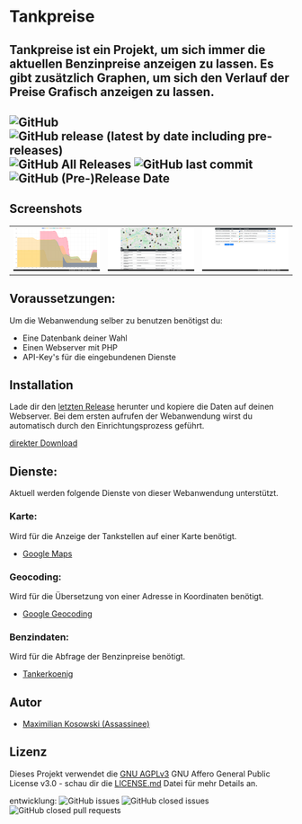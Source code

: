 # Tankpreise
Tankpreise ist ein Projekt, um sich immer die aktuellen Benzinpreise anzeigen zu lassen. Es gibt zusätzlich Graphen, um sich den Verlauf der Preise Grafisch anzeigen zu lassen.
---
![GitHub](https://img.shields.io/github/license/Assassinee/Tankpreise)
![GitHub release (latest by date including pre-releases)](https://img.shields.io/github/v/release/Assassinee/Tankpreise?include_prereleases)
![GitHub All Releases](https://img.shields.io/github/downloads/Assassinee/Tankpreise/total)
![GitHub last commit](https://img.shields.io/github/last-commit/Assassinee/Tankpreise)
![GitHub (Pre-)Release Date](https://img.shields.io/github/release-date-pre/Assassinee/Tankpreise)
---


## Screenshots
<table>
    <tr>
        <td>
            <img alt="Diagramm" src="Screenshots/Diagramm.png">
        </td>
        <td>
            <img alt="Tankstellensuche" src="Screenshots/Tankstellensuche.png">
        </td>
        <td>
            <img alt="Einstellungen" src="Screenshots/Einstellungen.png">
        </td>
    </tr>
</table>

## Voraussetzungen:
Um die Webanwendung selber zu benutzen benötigst du:

- Eine Datenbank deiner Wahl
- Einen Webserver mit PHP
- API-Key's für die eingebundenen Dienste

## Installation
Lade dir den [letzten Release](https://github.com/Assassinee/Tankpreise/releases/latest) herunter und kopiere die Daten auf deinen Webserver. Bei dem ersten aufrufen der Webanwendung wirst du automatisch durch den Einrichtungsprozess  geführt.

[direkter Download](https://github.com/Assassinee/Tankpreise/releases/latest/download/asset-name.zip)

## Dienste:
Aktuell werden folgende Dienste von dieser Webanwendung unterstützt.

### Karte:
Wird für die Anzeige der Tankstellen auf einer Karte benötigt.
- [Google Maps](https://developers.google.com/maps/documentation/javascript/tutorial?hl=de)

### Geocoding:
Wird für die Übersetzung von einer Adresse in Koordinaten benötigt.
- [Google Geocoding](https://developers.google.com/maps/documentation/geocoding/start)

### Benzindaten:
Wird für die Abfrage der Benzinpreise benötigt.
- [Tankerkoenig](https://creativecommons.tankerkoenig.de/)

## Autor
- [Maximilian Kosowski (Assassinee)](https://github.com/Assassinee)

## Lizenz
Dieses Projekt verwendet die [GNU AGPLv3](LICENSE) GNU Affero General Public License v3.0 - schau dir die [LICENSE.md](LICENSE) Datei für mehr Details an.


entwicklung:
![GitHub issues](https://img.shields.io/github/issues/Assassinee/Tankpreise)
![GitHub closed issues](https://img.shields.io/github/issues-closed/Assassinee/Tankpreise)
![GitHub closed pull requests](https://img.shields.io/github/issues-pr-closed/Assassinee/Tankpreise)
